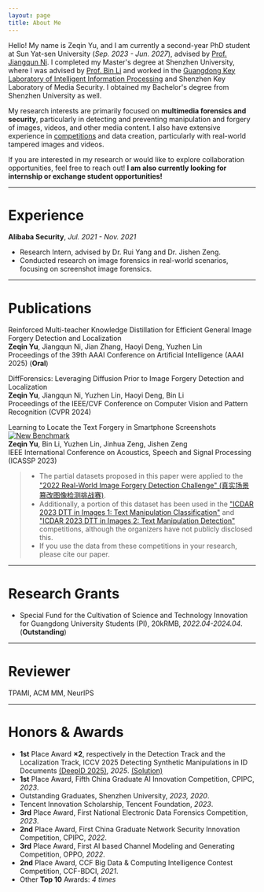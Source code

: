 ```yaml
---
layout: page
title: About Me
---
```


Hello! My name is Zeqin Yu, and I am currently a second-year PhD student at Sun Yat-sen University (*Sep. 2023 - Jun. 2027*), advised by [Prof. Jiangqun Ni](https://scst.sysu.edu.cn/members/members01/1408534.htm). I completed my Master's degree at Shenzhen University, where I was advised by [Prof. Bin Li](https://scholar.google.com/citations?user=g0iR9IkAAAAJ&hl=en) and worked in the [Guangdong Key Laboratory of Intelligent Information Processing](https://iip.szu.edu.cn/info/1025/1028.htm) and Shenzhen Key Laboratory of Media Security. I obtained my Bachelor's degree from Shenzhen University as well.

My research interests are primarily focused on **multimedia forensics and security**, particularly in detecting and preventing manipulation and forgery of images, videos, and other media content. I also have extensive experience in [competitions](#honors--awards) and data creation, particularly with real-world tampered images and videos.

If you are interested in my research or would like to explore collaboration opportunities, feel free to reach out! **I am also currently looking for internship or exchange student opportunities!**

----------------------------

# Experience
**Alibaba Security**, *Jul. 2021 - Nov. 2021*

- Research Intern, advised by Dr. Rui Yang and Dr. Jishen Zeng.
- Conducted research on image forensics in real-world scenarios, focusing on screenshot image forensics.

----------------------------

# Publications

Reinforced Multi-teacher Knowledge Distillation for Efficient General Image Forgery Detection and Localization  
**Zeqin Yu**, Jiangqun Ni, Jian Zhang, Haoyi Deng, Yuzhen Lin  
Proceedings of the 39th AAAI Conference on Artificial Intelligence (AAAI 2025) (**Oral**)

DiffForensics: Leveraging Diffusion Prior to Image Forgery Detection and Localization  
**Zeqin Yu**, Jiangqun Ni, Yuzhen Lin, Haoyi Deng, Bin Li   
Proceedings of the IEEE/CVF Conference on Computer Vision and Pattern Recognition (CVPR 2024)

Learning to Locate the Text Forgery in Smartphone Screenshots
[![New Benchmark](https://img.shields.io/badge/New-Benchmark-red)](https://github.com/ZeqinYu/STFL-Net)<br>
**Zeqin Yu**, Bin Li, Yuzhen Lin, Jinhua Zeng, Jishen Zeng  
IEEE International Conference on Acoustics, Speech and Signal Processing (ICASSP 2023)
> - The partial datasets proposed in this paper were applied to the ["2022 Real-World Image Forgery Detection Challenge" (真实场景篡改图像检测挑战赛)](https://tianchi.aliyun.com/competition/entrance/531945/introduction?spm=5176.12281949.1003.1.c90d2448TlNT6k).
> - Additionally, a portion of this dataset has been used in the ["ICDAR 2023 DTT in Images 1: Text Manipulation Classification"](https://tianchi.aliyun.com/competition/entrance/532048/rankingList) and ["ICDAR 2023 DTT in Images 2: Text Manipulation Detection"](https://tianchi.aliyun.com/competition/entrance/532052/introduction?spm=5176.12281957.0.0.4c885d9bYCL71E) competitions, although the organizers have not publicly disclosed this.
> - If you use the data from these competitions in your research, please cite our paper.

----------------------------

# Research Grants
- Special Fund for the Cultivation of Science and Technology Innovation for Guangdong University Students (PI), 20kRMB, *2022.04-2024.04*. (**Outstanding**)

----------------------------
# Reviewer
TPAMI, ACM MM, NeurIPS

----------------------------
# Honors & Awards

- **1st** Place Award **×2**, respectively in the Detection Track and the Localization Track, ICCV 2025 Detecting Synthetic Manipulations in ID Documents [(DeepID 2025)](https://deepid-iccv.github.io/#leaderboard), *2025*. [(Solution)](https://github.com/ZeqinYu/ICCV-DeepID2025-Sunlight)
- **1st** Place Award, Fifth China Graduate AI Innovation Competition, CPIPC, *2023*. 
- Outstanding Graduates, Shenzhen University, *2023, 2020*.  
- Tencent Innovation Scholarship, Tencent Foundation, *2023*.   
- **3rd** Place Award, First National Electronic Data Forensics Competition, *2023*.  
- **2nd** Place Award, First China Graduate Network Security Innovation Competition, CPIPC, *2022*. 
- **3rd** Place Award, First AI based Channel Modeling and Generating Competition, OPPO, *2022*.  
- **2nd** Place Award, CCF Big Data & Computing Intelligence Contest Competition, CCF-BDCI, *2021*. 
- Other **Top 10** Awards: *4 times*


<script type='text/javascript' id='clustrmaps' src='//cdn.clustrmaps.com/map_v2.js?cl=080808&w=300&t=n&d=FAh6jVrO41CXmbLIjNReASZb7kMoMLZ2ovhgR-stAC4&co=ffffff&ct=808080&cmo=61ff53&cmn=ff5353'></script>
